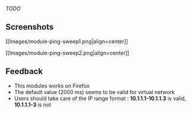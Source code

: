 _TODO_

## Screenshots

[[Images/module-ping-sweep1.png|align=center]]

[[Images/module-ping-sweep2.png|align=center]]

## Feedback

* This modules works on Firefox
* The default value (2000 ms) seems to be valid for virtual network
* Users should take care of the IP range format : **10.1.1.1-10.1.1.3** is valid, **10.1.1.1-3** is not